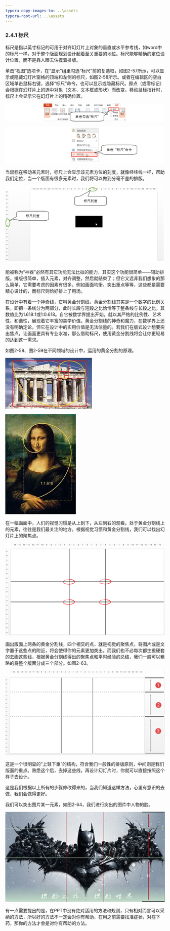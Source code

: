 ```yaml
---
typora-copy-images-to: ..\assets
typora-root-url: ..\assets
---
```


### 2.4.1  标尺

标尺是指以英寸标记的可用于对齐幻灯片上对象的垂直或水平参考线，如word中的标尺一样，对于整个版面规划设计起着至关重要的地位。标尺能够精确的定位设计位置，而不是靠人眼去估摸着排版。

单击“视图”选项卡，在“显示”组里勾选“标尺”前的复选框，如图2-57所示，可以显示或隐藏幻灯片窗格的顶端和左侧的标尺，如图2-58所示。或者在编辑区的空白区域单击鼠标右键，选择“标尺”命令，也可以显示或隐藏标尺。原点（或零标记）会根据在幻灯片上的选中对象（文本、文本框或形状）而改变。移动鼠标指针时，标尺上会显示它在幻灯片上的精确位置。

![图2-57](/assets/1565864208185.png)

![图2-58](/assets/1565864224404.png)

当鼠标在移动某元素时，标尺上会显示该元素方位的刻度，就像经纬线一样，帮助我们定位，当一个版面有很多元素时，我们将可以做到分毫不差的排版。

![图2-59](/assets/1565864246840.png)

能被称为“神器”必然有其它功能无法比拟的能力，其实这个功能很简单——辅助排版。排版很简单，插入元素，对齐调整，然后就结束了；但它又远非我们想象的那么简单，它需要考虑的因素有很多，例如画面均衡、突出重点等等，这些都是需要精心设计的，而标尺则恰好排上了用场。

在设计中有着一个神奇线，它叫黄金分割线，黄金分割线其实是一个数字的比例关系，即把一条线分为两部分，此时长段与短段之比恰恰等于整条线与长段之比，其数值比为1.618:1或1:0.618。自它被数学界提出开始，就以其严格的比例性、艺术性、和谐性，展现着它丰富的美学价值。黄金分割线的神奇和魔力，在数学界上还没有明确定论，但它在设计中的实用价值是无法估量的。若我们在版式设计想要突出焦点，让画面更具有专业水准，那么借助标尺，使用黄金分割线将会让你更轻易的达到这一需求。

如图2-58、图2-59在不同领域的设计中，运用的黄金分割的原理。

![图2-60](/assets/clip_image002-1565864298122.jpg)

![图2-61](/assets/clip_image004-1565864304919.jpg)

在一幅画面中，人们的视觉习惯是从上到下，从左到右的观看。处于黄金分割线上的元素，往往是我们最关注的地方。根据视觉习惯和黄金分割线，我们可以找出幻灯片上的聚焦点。

![图2-62](/assets/clip_image002-1565864332249.png)

画出版面上两条的黄金分割线，四个相交的点，就是视觉的聚焦点，将图片或是文字置于这些点的附近，将会使得你的元素更加突出。而我们也不必每次都生搬硬套的去画这些线，根据黄金分割线得出的聚焦点和平时经验的总结，我们一般可以粗略的将整个版面分成三个部分。如图2-63。

![图2-63](/assets/clip_image004-1565864341051.png)

这是一个很明显的“上轻下重”的结构，符合我们一般性的排版原则，中间则是我们版面的重点。熟悉这个后，去掉这些线，再设计幻灯片时，你就可以直接按照这个样子去设计。

这是我们根据以上所有的步骤修改得来的，当我们知道这样方法，心里有意识的去做，我们会做得更好。

我们可以突出图片某一元素，如图2-64，我们进行突出的图片中人物的脸。

![图2-64](/assets/clip_image006-1565864349866.png)

有一点需要提出的是，在PPT中没有绝对适用的方法和规则，只有相对而言可以采纳的方法，所以好的方法不一定会对你有帮助，在用之前需要找准症状，对症下药，那你的方法才会是对你有帮助的方法。

